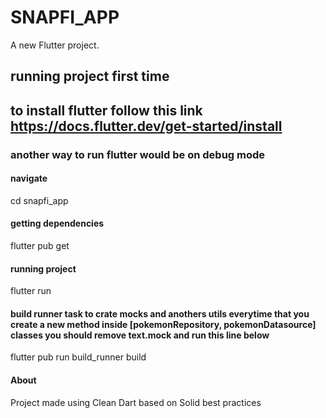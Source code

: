 # SNAPFI_APP

A new Flutter project.

## running project first time
## to install flutter follow this link https://docs.flutter.dev/get-started/install
### another way to run flutter would be on debug mode

#### navigate

cd snapfi_app

#### getting dependencies

flutter pub get

#### running project

flutter run

#### build runner task to crate mocks and anothers utils everytime that you create a new method inside [pokemonRepository, pokemonDatasource] classes you should remove text.mock and run this line below 

flutter pub run build_runner build

#### About

Project made using Clean Dart based on Solid best practices
